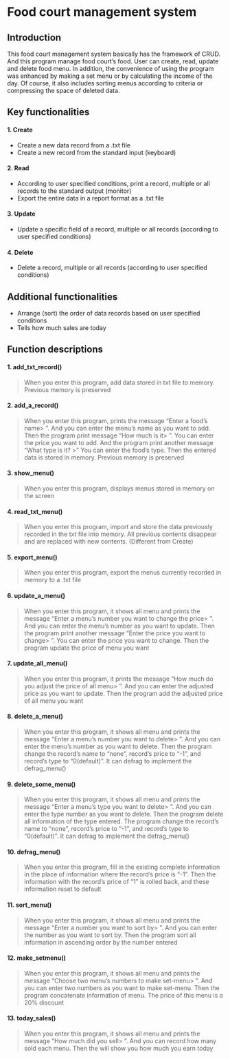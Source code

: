 # Food court management system

## Introduction
This food court management system basically has the framework of CRUD. And this program manage food court’s food. User can create, read, update and delete food menu. In addition, the convenience of using the program was enhanced by making a set menu or by calculating the income of the day. Of course, it also includes sorting menus according to criteria or compressing the space of deleted data. 



## Key functionalities
#### 1. Create
+ Create a new data record from a .txt file 
+ Create a new record from the standard input (keyboard) 
 #### 2. Read
+ According to user specified conditions, print a record, multiple or all records to the standard output (monitor)
+ Export the entire data in a report format as a .txt file  
#### 3. Update
+ Update a specific field of a record, multiple or all records (according to user specified conditions) 
#### 4. Delete
+ Delete a record, multiple or all records (according to user specified conditions) 



## Additional functionalities
+ Arrange (sort) the order of data records based on user specified conditions 
+ Tells how much sales are today



## Function descriptions
#### 1. add_txt_record()
>  When you enter this program, add data stored in txt file to memory. Previous memory is preserved
#### 2. add_a_record()
> When you enter this program, prints the message “Enter a food’s name> ”. And you can enter the menu’s name as you want to add. Then the program print message “How much is it> ”. You can enter the price you want to add. And the program print another message “What type is it? >” You can enter the food’s type. Then the entered data is stored in memory. Previous memory is preserved 
#### 3. show_menu()
> When you enter this program, displays menus stored in memory on the screen 
#### 4. read_txt_menu()
> When you enter this program, import and store the data previously recorded in the txt file into memory. All previous contents disappear and are replaced with new contents. (Different from Create)
#### 5. export_menu() 
> When you enter this program, export the menus currently recorded in memory to a .txt file 
#### 6. update_a_menu() 
> When you enter this program, it shows all menu and prints the message “Enter a menu’s number you want to change the price> ”. And you can enter the menu’s number as you want to update. Then the program print another message “Enter the price you want to change> ”. You can enter the price you want to change. Then the program update the price of menu you want
#### 7. update_all_menu()
> When you enter this program, it prints the message “How much do you adjust the price of all menu> ”. And you can enter the adjusted price as you want to update. Then the program add the adjusted price of all menu you want
#### 8. delete_a_menu() 
> When you enter this program, it shows all menu and prints the message “Enter a menu’s number you want to delete> ”. And you can enter the menu’s number as you want to delete. Then the program change the record’s name to “none”, record’s price to “-1”, and record’s type to “0(default)”. It can defrag to implement the defrag_menu()
#### 9. delete_some_menu()
> When you enter this program, it shows all menu and prints the message “Enter a menu’s type you want to delete> ”. And you can enter the type number as you want to delete. Then the program delete all information of the type entered. The program change the record’s name to “none”, record’s price to “-1”, and record’s type to “0(default)”. It can defrag to implement the defrag_menu()
#### 10. defrag_menu()
>  When you enter this program, fill in the existing complete information in the place of information where the record’s price is “-1”.  Then the information with the record’s price of “1” is rolled back, and these information reset to default
#### 11. sort_menu()
>  When you enter this program, it shows all menu and prints the message “Enter a number you want to sort by> ”. And you can enter the number as you want to sort by. Then the program sort all information in ascending order by the number entered
#### 12. make_setmenu()
> When you enter this program, it shows all menu and prints the message “Choose two menu’s numbers to make set-menu> ”. And you can enter two numbers as you want to make set-menu. Then the program concatenate information of menu. The price of this menu is a 20% discount
#### 13. today_sales() 
> When you enter this program, it shows all menu and prints the message “How much did you sell> ”. And you can record how many sold each menu. Then the will show you how much you earn today
 
